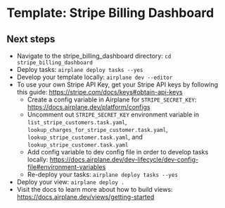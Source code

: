# Template: Stripe Billing Dashboard

## Next steps

- Navigate to the stripe_billing_dashboard directory: `cd stripe_billing_dashboard`
- Deploy tasks: `airplane deploy tasks --yes`
- Develop your template locally: `airplane dev --editor`
- To use your own Stripe API Key, get your Stripe API keys by following this guide: https://stripe.com/docs/keys#obtain-api-keys
  - Create a config variable in Airplane for `STRIPE_SECRET_KEY`: https://docs.airplane.dev/platform/configs
  - Uncomment out `STRIPE_SECRET_KEY` environment variable in `list_stripe_customers.task.yaml`, `lookup_charges_for_stripe_customer.task.yaml`, `lookup_stripe_customer.task.yaml`, and `lookup_stripe_customer.task.yaml`
  - Add config variable to dev config file in order to develop tasks locally: https://docs.airplane.dev/dev-lifecycle/dev-config-file#environment-variables
  - Re-deploy your tasks: `airplane deploy tasks --yes`
- Deploy your view: `airplane deploy .`
- Visit the docs to learn more about how to build views: https://docs.airplane.dev/views/getting-started

